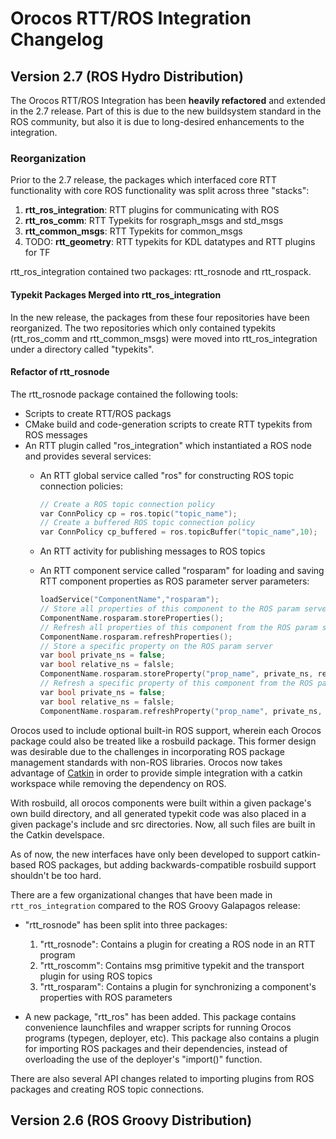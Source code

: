 # Orocos RTT/ROS Integration Changelog

## Version 2.7 (ROS Hydro Distribution)

The Orocos RTT/ROS Integration has been **heavily refactored** and extended in the
2.7 release. Part of this is due to the new buildsystem standard in the ROS
community, but also it is due to long-desired enhancements to the integration.

### Reorganization

Prior to the 2.7 release, the packages which interfaced core RTT functionality
with core ROS functionality was split across three "stacks":

 1. **rtt_ros_integration**: RTT plugins for communicating with ROS
 2. **rtt_ros_comm**: RTT Typekits for rosgraph_msgs and std_msgs
 3. **rtt_common_msgs**: RTT Typekits for common_msgs
 4. TODO: **rtt_geometry**: RTT typekits for KDL datatypes and RTT plugins for TF

rtt_ros_integration contained two packages: rtt_rosnode and rtt_rospack.

#### Typekit Packages Merged into rtt_ros_integration

In the new release, the packages from these four repositories have been
reorganized. The two repositories which only contained typekits (rtt_ros_comm
and rtt_common_msgs) were moved into rtt_ros_integration under a directory
called "typekits". 

#### Refactor of rtt_rosnode

The rtt_rosnode package contained the following tools:

* Scripts to create RTT/ROS packags
* CMake build and code-generation scripts to create RTT typekits from ROS
messages
* An RTT plugin called "ros_integration" which instantiated a ROS node and
  provides several services:
  * An RTT global service called "ros" for constructing ROS topic connection policies:
  
    ```cpp 
    // Create a ROS topic connection policy
    var ConnPolicy cp = ros.topic("topic_name");
    // Create a buffered ROS topic connection policy
    var ConnPolicy cp_buffered = ros.topicBuffer("topic_name",10);
    ```

  * An RTT activity for publishing messages to ROS topics
  * An RTT component service called "rosparam" for loading and saving RTT
    component properties as ROS parameter server parameters:

    ```cpp
    loadService("ComponentName","rosparam");
    // Store all properties of this component to the ROS param server
    ComponentName.rosparam.storeProperties();
    // Refresh all properties of this component from the ROS param server
    ComponentName.rosparam.refreshProperties();
    // Store a specific property on the ROS param server
    var bool private_ns = false;
    var bool relative_ns = falsle;
    ComponentName.rosparam.storeProperty("prop_name", private_ns, relative_ns)
    // Refresh a specific property of this component from the ROS param server
    var bool private_ns = false;
    var bool relative_ns = falsle;
    ComponentName.rosparam.refreshProperty("prop_name", private_ns, relative_ns)
    ```
 
Orocos used to include optional built-in ROS support, wherein each Orocos
package could also be treated like a rosbuild package. This former design was
desirable due to the challenges in incorporating ROS package management
standards with non-ROS libraries. Orocos now takes advantage of
[Catkin](http://www.ros.org/wiki/catkin) in order to provide simple integration
with a catkin workspace while removing the dependency on ROS.

With rosbuild, all orocos components were built within a given package's own
build directory, and all generated typekit code was also placed in a given
package's include and src directories. Now, all such files are built in the
Catkin develspace.

As of now, the new interfaces have only been developed to support catkin-based
ROS packages, but adding backwards-compatible rosbuild support shouldn't be too hard.

There are a few organizational changes that have been made in
`rtt_ros_integration` compared to the ROS Groovy Galapagos release:

 * "rtt_rosnode" has been split into three packages: 
   1. "rtt_rosnode": Contains a plugin for creating a ROS node in an RTT program
   2. "rtt_roscomm": Contains msg primitive typekit and the transport plugin for using ROS topics
   3. "rtt_rosparam": Contains a plugin for synchronizing a component's properties with ROS parameters

 * A new package, "rtt_ros" has been added. This package contains convenience 
   launchfiles and wrapper scripts for running Orocos programs (typegen, 
   deployer, etc). This package also contains a plugin for importing ROS 
   packages and their dependencies, instead of overloading the use of the 
   deployer's "import()" function. 

There are also several API changes related to importing plugins from ROS 
packages and creating ROS topic connections.

## Version 2.6 (ROS Groovy Distribution)

